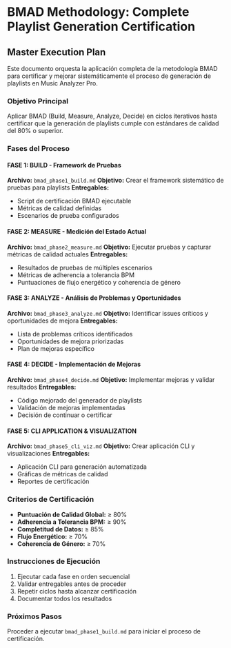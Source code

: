 # BMAD Methodology: Complete Playlist Generation Certification
## Master Execution Plan

Este documento orquesta la aplicación completa de la metodología BMAD para certificar y mejorar sistemáticamente el proceso de generación de playlists en Music Analyzer Pro.

### Objetivo Principal
Aplicar BMAD (Build, Measure, Analyze, Decide) en ciclos iterativos hasta certificar que la generación de playlists cumple con estándares de calidad del 80% o superior.

### Fases del Proceso

#### FASE 1: BUILD - Framework de Pruebas
**Archivo:** `bmad_phase1_build.md`
**Objetivo:** Crear el framework sistemático de pruebas para playlists
**Entregables:**
- Script de certificación BMAD ejecutable
- Métricas de calidad definidas
- Escenarios de prueba configurados

#### FASE 2: MEASURE - Medición del Estado Actual  
**Archivo:** `bmad_phase2_measure.md`
**Objetivo:** Ejecutar pruebas y capturar métricas de calidad actuales
**Entregables:**
- Resultados de pruebas de múltiples escenarios
- Métricas de adherencia a tolerancia BPM
- Puntuaciones de flujo energético y coherencia de género

#### FASE 3: ANALYZE - Análisis de Problemas y Oportunidades
**Archivo:** `bmad_phase3_analyze.md` 
**Objetivo:** Identificar issues críticos y oportunidades de mejora
**Entregables:**
- Lista de problemas críticos identificados
- Oportunidades de mejora priorizadas
- Plan de mejoras específico

#### FASE 4: DECIDE - Implementación de Mejoras
**Archivo:** `bmad_phase4_decide.md`
**Objetivo:** Implementar mejoras y validar resultados
**Entregables:**
- Código mejorado del generador de playlists
- Validación de mejoras implementadas
- Decisión de continuar o certificar

#### FASE 5: CLI APPLICATION & VISUALIZATION
**Archivo:** `bmad_phase5_cli_viz.md`
**Objetivo:** Crear aplicación CLI y visualizaciones
**Entregables:**
- Aplicación CLI para generación automatizada
- Gráficas de métricas de calidad
- Reportes de certificación

### Criterios de Certificación
- **Puntuación de Calidad Global:** ≥ 80%
- **Adherencia a Tolerancia BPM:** ≥ 90%
- **Completitud de Datos:** ≥ 85%
- **Flujo Energético:** ≥ 70%
- **Coherencia de Género:** ≥ 70%

### Instrucciones de Ejecución
1. Ejecutar cada fase en orden secuencial
2. Validar entregables antes de proceder
3. Repetir ciclos hasta alcanzar certificación
4. Documentar todos los resultados

### Próximos Pasos
Proceder a ejecutar `bmad_phase1_build.md` para iniciar el proceso de certificación.